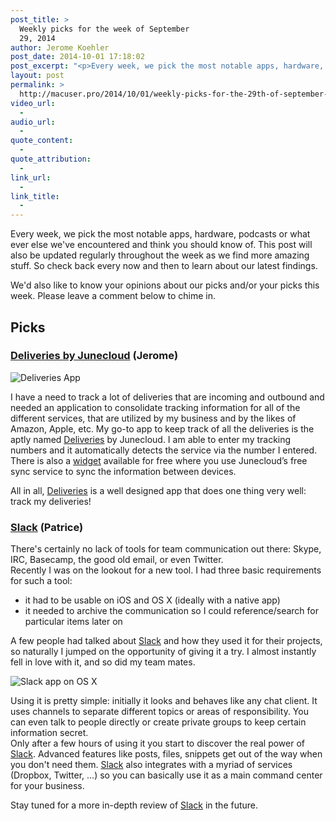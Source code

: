 ```yaml
---
post_title: >
  Weekly picks for the week of September
  29, 2014
author: Jerome Koehler
post_date: 2014-10-01 17:18:02
post_excerpt: "<p>Every week, we pick the most notable apps, hardware, podcasts or what ever else we've encountered and think you should know of. This post will also be updated regularly throughout the week as we find more amazing stuff. So check back every now and then to learn about our latest findings.</p><p>We'd also like to know your opinions about our picks and/or your picks this week. Please leave a comment below to chime in.</p><p>Our picks this week:</p><ul><li>Deliveries App</li><li>Slack</li></ul>"
layout: post
permalink: >
  http://macuser.pro/2014/10/01/weekly-picks-for-the-29th-of-september-2014/
video_url:
  - 
audio_url:
  - 
quote_content:
  - 
quote_attribution:
  - 
link_url:
  - 
link_title:
  - 
---
```


Every week, we pick the most notable apps, hardware, podcasts or what ever else we've encountered and think you should know of. This post will also be updated regularly throughout the week as we find more amazing stuff. So check back every now and then to learn about our latest findings.

We'd also like to know your opinions about our picks and/or your picks this week. Please leave a comment below to chime in.

<h2>Picks</h2>

<h3><a href="https://itunes.apple.com/us/app/delivery-status-touch-package/id290986013?mt=8&amp;uo=4&amp;at=1l3v3UY">Deliveries by Junecloud</a> (Jerome)</h3>

<img src="/wp-content/uploads/2014/10/deliveries_ipad.jpeg" alt="Deliveries App" />

I have a need to track a lot of deliveries that are incoming and outbound and needed an application to consolidate tracking information for all of the different services, that are utilized by my business and by the likes of Amazon, Apple, etc.  My go-to app to keep track of all the deliveries is the aptly named <a href="https://itunes.apple.com/us/app/delivery-status-touch-package/id290986013?mt=8&amp;uo=4&amp;at=1l3v3UY">Deliveries</a> by Junecloud.  I am able to enter my tracking numbers and it automatically detects the service via the number I entered.  There is also a <a href="http://junecloud.com/software/mac/delivery-status.html">widget</a> available for free where you use Junecloud’s free sync service to sync the information between devices.

All in all, <a href="https://itunes.apple.com/us/app/delivery-status-touch-package/id290986013?mt=8&amp;uo=4&amp;at=1l3v3UY">Deliveries</a> is a well designed app that does one thing very well:  track my deliveries!

<h3><a href="https://slack.com/r/02m97853-02mmb41t">Slack</a> (Patrice)</h3>

There's certainly no lack of tools for team communication out there: Skype, IRC, Basecamp, the good old email, or even Twitter.<br />
Recently I was on the lookout for a new tool. I had three basic requirements for such a tool:

<ul>
<li>it had to be usable on iOS and OS X (ideally with a native app)</li>
<li>it needed to archive the communication so I could reference/search for particular items later on</li>
</ul>

A few people had talked about <a href="https://slack.com/r/02m97853-02mmb41t">Slack</a> and how they used it for their projects, so naturally I jumped on the opportunity of giving it a try. I almost instantly fell in love with it, and so did my team mates.

<img src="/wp-content/uploads/2014/10/slack_example.png" alt="Slack app on OS X" />

Using it is pretty simple: initially it looks and behaves like any chat client. It uses channels to separate different topics or areas of responsibility. You can even talk to people directly or create private groups to keep certain information secret.<br />
Only after a few hours of using it you start to discover the real power of <a href="https://slack.com/r/02m97853-02mmb41t">Slack</a>. Advanced features like posts, files, snippets get out of the way when you don't need them. <a href="https://slack.com/r/02m97853-02mmb41t">Slack</a> also integrates with a myriad of services (Dropbox, Twitter, ...) so you can basically use it as a main command center for your business.

Stay tuned for a more in-depth review of <a href="https://slack.com/r/02m97853-02mmb41t">Slack</a> in the future.